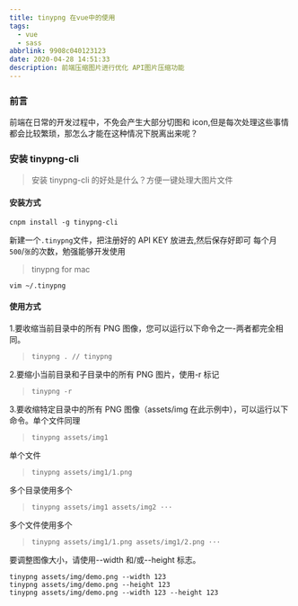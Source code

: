 ```yaml
---
title: tinypng 在vue中的使用
tags:
  - vue
  - sass
abbrlink: 9908c040123123
date: 2020-04-28 14:51:33
description: 前端压缩图片进行优化 API图片压缩功能
---
```


### 前言

前端在日常的开发过程中，不免会产生大部分切图和 icon,但是每次处理这些事情都会比较繁琐，那怎么才能在这种情况下脱离出来呢？

<!--more-->

### 安装 tinypng-cli

> 安装 tinypng-cli 的好处是什么？方便一键处理大图片文件

#### 安装方式

```
cnpm install -g tinypng-cli
```

新建一个`.tinypng`文件，把注册好的 API KEY 放进去,然后保存好即可 每个月 `500`/`张`的次数，勉强能够开发使用

> tinypng for mac

```
vim ~/.tinypng
```

#### 使用方式

1.要收缩当前目录中的所有 PNG 图像，您可以运行以下命令之一-两者都完全相同。

> `tinypng . // tinypng`

2.要缩小当前目录和子目录中的所有 PNG 图片，使用-r 标记

> `tinypng -r`

3.要收缩特定目录中的所有 PNG 图像（assets/img 在此示例中），可以运行以下命令。单个文件同理

> `tinypng assets/img1`

单个文件

> `tinypng assets/img1/1.png`

多个目录使用多个

> `tinypng assets/img1 assets/img2 ···`

多个文件使用多个

> `tinypng assets/img1/1.png assets/img1/2.png ···`

要调整图像大小，请使用--width 和/或--height 标志。

```
tinypng assets/img/demo.png --width 123
tinypng assets/img/demo.png --height 123
tinypng assets/img/demo.png --width 123 --height 123
```
